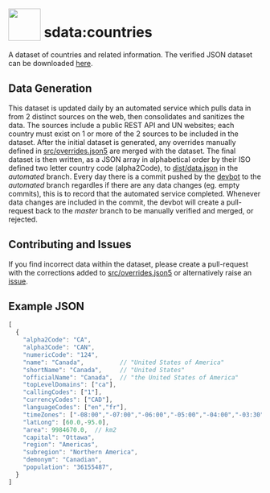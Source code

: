 # <img src="https://avatars1.githubusercontent.com/u/37033013?s=200&v=4" width="64" style="vertical-align:text-bottom"> sdata:countries
A dataset of countries and related information. The verified JSON dataset can be downloaded [here](https://raw.githubusercontent.com/Wealthly/sdata-countries/master/dist/data.json).

## Data Generation
This dataset is updated daily by an automated service which pulls data in from 2 distinct sources on the web, then consolidates and sanitizes the data. The sources include a public REST API and UN websites; each country must exist on 1 or more of the 2 sources to be included in the dataset. After the initial dataset is generated, any overrides manually defined in [src/overrides.json5](src/overrides.json5) are merged with the dataset. The final dataset is then written, as a JSON array in alphabetical order by their ISO defined two letter country code (alpha2Code), to [dist/data.json](../automated/dist/data.json) in the *automated* branch. Every day there is a commit pushed by the [devbot](https://github.com/wealthly-devbot) to the *automated* branch regardles if there are any data changes (eg. empty commits), this is to record that the automated service completed. Whenever data changes are included in the commit, the devbot will create a pull-request back to the *master* branch to be manually verified and merged, or rejected.

## Contributing and Issues
If you find incorrect data within the dataset, please create a pull-request with the corrections added to [src/overrides.json5](src/overrides.json5) or alternatively raise an [issue](../../issues/new).

## Example JSON
```javascript
[
  {
    "alpha2Code": "CA",
    "alpha3Code": "CAN",
    "numericCode": "124",
    "name": "Canada",          // "United States of America"
    "shortName": "Canada",     // "United States"
    "officialName": "Canada",  // "the United States of America"
    "topLevelDomains": ["ca"],
    "callingCodes": ["1"],
    "currencyCodes": ["CAD"],
    "languageCodes": ["en","fr"],
    "timeZones": ["-08:00","-07:00","-06:00","-05:00","-04:00","-03:30"],
    "latLong": [60.0,-95.0],
    "area": 9984670.0,  // km2
    "capital": "Ottawa",
    "region": "Americas",
    "subregion": "Northern America",
    "demonym": "Canadian",
    "population": "36155487",
  }
]
```
